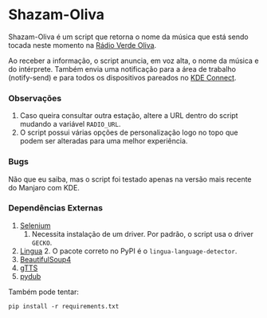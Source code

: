 # Shazam-Oliva

Shazam-Oliva é um script que retorna o nome da música que está sendo tocada neste momento na [Rádio Verde Oliva](https://www.eb.mil.br/web/central-de-conteudos/radio-verde-oliva).

Ao receber a informação, o script anuncia, em voz alta, o nome da música e do intérprete. Também envia uma notificação para a área de trabalho (notify-send) e para todos os dispositivos pareados no [KDE Connect](https://kdeconnect.kde.org/).

### Observações

1. Caso queira consultar outra estação, altere a URL dentro do script mudando a variável `RADIO_URL`.
2. O script possui várias opções de personalização logo no topo que podem ser alteradas para uma melhor experiência.

### Bugs

Não que eu saiba, mas o script foi testado apenas na versão mais recente do Manjaro com KDE.

### Dependências Externas

1. [Selenium](https://www.selenium.dev/)
   1. Necessita instalação de um driver. Por padrão, o script usa o driver `GECKO`.
2. [Lingua](https://pypi.org/project/lingua-language-detector/)
   2. O pacote correto no PyPI é o `lingua-language-detector`.
3. [BeautifulSoup4](https://pypi.org/project/beautifulsoup4/)
4. [gTTS](https://pypi.org/project/gTTS/)
5. [pydub](https://pypi.org/project/pydub/)

Também pode tentar:

`pip install -r requirements.txt`
